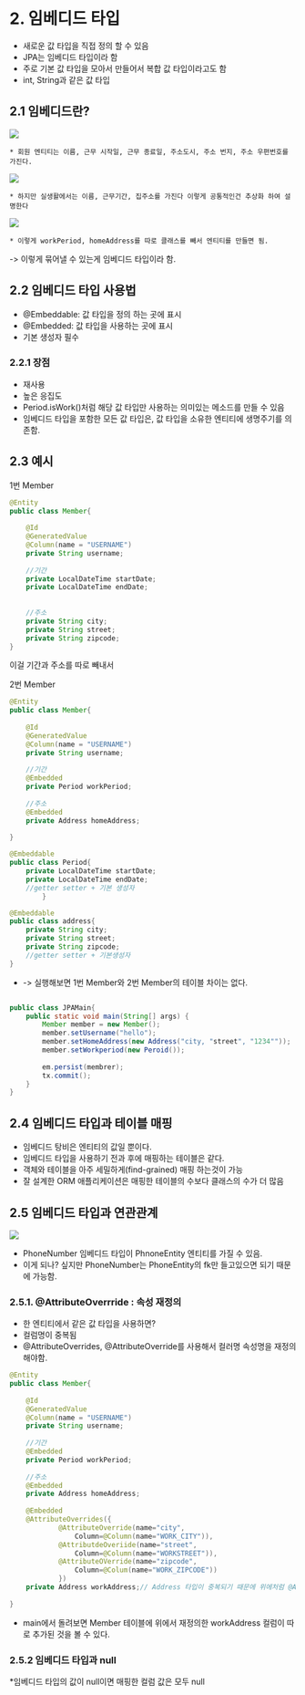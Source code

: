 # 2. 임베디드 타입
 * 새로운 값 타입을 직접 정의 할 수 있음
 * JPA는 임베디드 타입이라 함
 * 주로 기본 값 타입을 모아서 만들어서 복합 값 타입이라고도 함
 * int, String과 같은 값 타입


## 2.1 임베디드란?
 <img src="Desktop/JPAStudy/정찬욱/JPA기본편/값 타입/img/Member.png">

    * 회원 엔티티는 이름, 근무 시작일, 근무 종료일, 주소도시, 주소 번지, 주소 우편번호를 가진다.


<img src="Desktop/JPAStudy/정찬욱/JPA기본편/값 타입/img/memberT.png">

    * 하지만 실생활에서는 이름, 근무기간, 집주소를 가진다 이렇게 공통적인건 추상화 하여 설명한다

<img src="Desktop/JPAStudy/정찬욱/JPA기본편/값 타입/img/emb.png">

    * 이렇게 workPeriod, homeAddress를 따로 클래스를 빼서 엔티티를 만들면 됨.

-> 이렇게 묶어낼 수 있는게 임베디드 타입이라 함.


## 2.2 임베디드 타입 사용법
* @Embeddable: 값 타입을 정의 하는 곳에 표시
* @Embedded: 값 타입을 사용하는 곳에 표시
* 기본 생성자 필수


### 2.2.1 장점
* 재사용
* 높은 응집도
* Period.isWork()처럼 해당 값 타입만 사용하는 의미있는 메소드를 만들 수 있음
* 임베디드 타입을 포함한 모든 값 타입은, 값 타입을 소유한 엔티티에 생명주기를 의존함.

## 2.3 예시

1번 Member
```java
@Entity
public class Member{
    
    @Id
    @GeneratedValue
    @Column(name = "USERNAME")
    private String username;
    
    //기간
    private LocalDateTime startDate;
    private LocalDateTime endDate;
    
    
    //주소
    private String city;
    private String street;
    private String zipcode;
}

```

이걸 기간과 주소를 따로 빼내서

2번 Member
```java
@Entity
public class Member{
    
    @Id
    @GeneratedValue
    @Column(name = "USERNAME")
    private String username;
    
    //기간
    @Embedded
    private Period workPeriod;
    
    //주소
    @Embedded
    private Address homeAddress;
   
}

```

```java
@Embeddable
public class Period{
    private LocalDateTime startDate;
    private LocalDateTime endDate;
    //getter setter + 기본 생성자
        }
```
```java
@Embeddable
public class address{
    private String city;
    private String street;
    private String zipcode;
    //getter setter + 기본생성자
}
```

* -> 실행해보면 1번 Member와 2번 Member의 테이블 차이는 없다. 

```java

public class JPAMain{
    public static void main(String[] args) {
        Member member = new Member();
        member.setUsername("hello");
        member.setHomeAddress(new Address("city, "street", "1234""));
        member.setWorkperiod(new Peroid());
        
        em.persist(membrer);
        tx.commit();
    }
}
```

## 2.4 임베디드 타입과 테이블 매핑
* 임베디드 탕비은 엔티티의 값일 뿐이다.
* 임베디드 타입을 사용하기 전과 후에 매핑하는 테이블은 같다.
* 객체와 테이블을 아주 세밀하게(find-grained) 매핑 하는것이 가능
* 잘 설계한 ORM 애플리케이션은 매핑한 테이블의 수보다 클래스의 수가 더 많음

## 2.5 임베디드 타입과 연관관계
<img src="Desktop/JPAStudy/정찬욱/JPA기본편/값 타입/img/emmap.png">

* PhoneNumber 임베디드 타입이 PhnoneEntity 엔티티를 가질 수 있음.
* 이게 되나? 싶지만 PhoneNumber는 PhoneEntity의 fk만 들고있으면 되기 때문에 가능함.

### 2.5.1. @AttributeOverrride : 속성 재정의
* 한 엔티티에서 같은 값 타입을 사용하면?
* 컬럼명이 중복됨
* @AttributeOverrides, @AttributeOverride를 사용해서 컬러명 속성명을 재정의 해야함.
```java
@Entity
public class Member{
    
    @Id
    @GeneratedValue
    @Column(name = "USERNAME")
    private String username;
    
    //기간
    @Embedded
    private Period workPeriod;
    
    //주소
    @Embedded
    private Address homeAddress;
    
    @Embedded
    @AttributeOverrides({
            @AttributeOverride(name="city",
                Column=@Column(name="WORK_CITY")),
            @AttributdeOveriide(name="street",
                Column=@Column(name="WORKSTREET")),
            @AttributeOVerride(name="zipcode",
                Column=@Colum(name="WORK_ZIPCODE"))
            })
    private Address workAddress;// Address 타입이 중복되기 때문에 위에처럼 @AttributeOverrides를 추가해야함
    
}

```

* main에서 돌려보면 Member 테이블에 위에서 재정의한 workAddress 컬럼이 따로 추가된 것을 볼 수 있다.


### 2.5.2 임베디드 타입과 null

*임베디드 타입의 값이 null이면 매핑한 컬럼 값은 모두 null